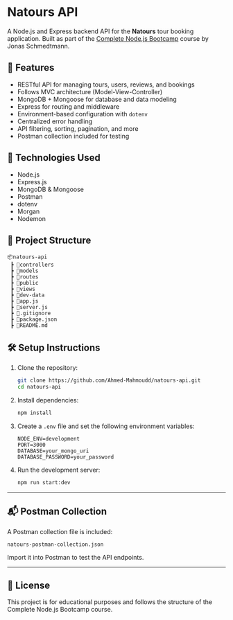 # Natours API

A Node.js and Express backend API for the **Natours** tour booking application. Built as part of the [Complete Node.js Bootcamp](https://www.udemy.com/course/nodejs-express-mongodb-bootcamp/) course by Jonas Schmedtmann.

## 🚀 Features

- RESTful API for managing tours, users, reviews, and bookings
- Follows MVC architecture (Model-View-Controller)
- MongoDB + Mongoose for database and data modeling
- Express for routing and middleware
- Environment-based configuration with `dotenv`
- Centralized error handling
- API filtering, sorting, pagination, and more
- Postman collection included for testing

## 🧱 Technologies Used

- Node.js
- Express.js
- MongoDB & Mongoose
- Postman
- dotenv
- Morgan
- Nodemon

## 📁 Project Structure

```
📦natours-api
 ┣ 📂controllers
 ┣ 📂models
 ┣ 📂routes
 ┣ 📂public
 ┣ 📂views
 ┣ 📂dev-data
 ┣ 📄app.js
 ┣ 📄server.js
 ┣ 📄.gitignore
 ┣ 📄package.json
 ┣ 📄README.md
```

## 🛠 Setup Instructions

1. Clone the repository:
   ```bash
   git clone https://github.com/Ahmed-Mahmoudd/natours-api.git
   cd natours-api
   ```

2. Install dependencies:
   ```bash
   npm install
   ```

3. Create a `.env` file and set the following environment variables:
   ```env
   NODE_ENV=development
   PORT=3000
   DATABASE=your_mongo_uri
   DATABASE_PASSWORD=your_password
   ```

4. Run the development server:
   ```bash
   npm run start:dev
   ```

---

## 📬 Postman Collection

A Postman collection file is included:
```
natours-postman-collection.json
```

Import it into Postman to test the API endpoints.

---

## 📄 License

This project is for educational purposes and follows the structure of the Complete Node.js Bootcamp course.
